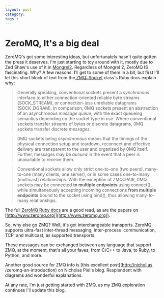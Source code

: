 ```yaml
---
layout: post
category: 
tags : 
---
```



# ZeroMQ, It's a big deal

ZeroMQ's got some interesting ideas, but unfortunately hasn't quite gotten the
press it deserves. I'm just starting to toy around with it, mostly due to Zed
Shaw's use of it in [Mongrel2](http://www.mongrel2.org). Regardless of Mongrel
2, ZeroMQ IS fascinating. Why? A few reasons. I'll get to some of them in a
bit, but first I'll let this short block of text from the[
ZMQ::Socket](http://zeromq.github.com/rbzmq/classes/ZMQ/Socket.html) class's
Ruby docs explain why:

> Generally speaking, conventional sockets present a _synchronous_ interface
to either connection-oriented reliable byte streams (SOCK_STREAM), or
connection-less unreliable datagrams (SOCK_DGRAM). In comparison, 0MQ sockets
present an abstraction of an asynchronous _message queue_, with the exact
queueing semantics depending on the socket type in use. Where conventional
sockets transfer streams of bytes or discrete datagrams, 0MQ sockets transfer
discrete _messages_.

>

> 0MQ sockets being _asynchronous_ means that the timings of the physical
connection setup and teardown, reconnect and effective delivery are
transparent to the user and organized by 0MQ itself. Further, messages may be
_queued_ in the event that a peer is unavailable to receive them.

>

> Conventional sockets allow only strict one-to-one (two peers), many-to-one
(many clients, one server), or in some cases one-to-many (multicast)
relationships. With the exception of ZMQ::PAIR, 0MQ sockets may be connected
**to multiple endpoints** using connect(), while simultaneously accepting
incoming connections **from multiple endpoints** bound to the socket using
bind(), thus allowing many-to-many relationships.

The full[ ZeroMQ Ruby docs](http://zeromq.github.com/rbzmq/) are a good read,
as are the papers on [http://www.zeromq.org/](http://www.zeromq.org/).

So, why else go ZMQ? Well, it's got interchangeable transports. ZeroMQ
supports ultra-fast inter-thread messaging, inter-process  communication, TCP,
and multicast, as supported transports.

These messages can be exchanged between any language that support ZMQ, at the
moment, that's all your faves, from C/C++ to Java, to Ruby, to Python, and
more.

Another good source for ZMQ info is [this excellent post](http://nichol.as
/zeromq-an-introduction) on Nicholas Piel's blog. Resplendent with diagrams
and wonderful explanations.

At any rate, I'm just getting started with ZMQ, as my ZMQ exploration
continues I'll update this blog.

